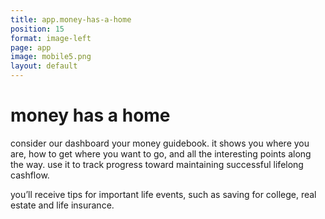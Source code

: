 ```yaml
---
title: app.money-has-a-home
position: 15
format: image-left
page: app
image: mobile5.png
layout: default
---
```


# money has a home
consider our dashboard your money guidebook. it shows you where you are, how to get where you want to go, and all 
the interesting points along the way. use it to track progress toward maintaining successful lifelong cashflow.
            
you’ll receive tips for important life events, such as saving for college, real estate and life insurance.